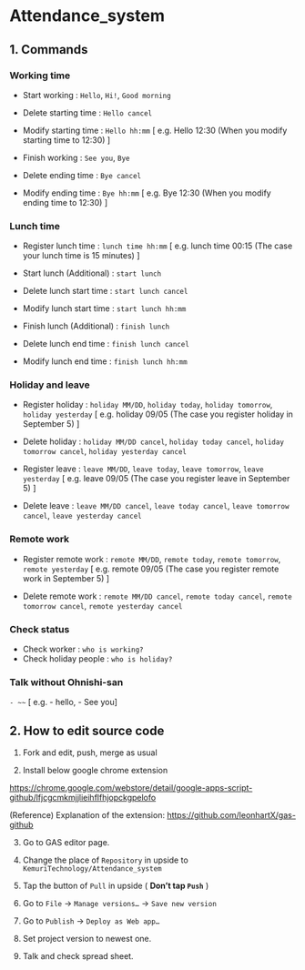 # Attendance_system

## 1. Commands

### Working time

- Start working : `Hello`, `Hi!`, `Good morning`

- Delete starting time : `Hello cancel`

- Modify starting time : `Hello hh:mm` [ e.g. Hello 12:30 (When you modify starting time to 12:30) ]

- Finish working : `See you`, `Bye`

- Delete ending time : `Bye cancel`

- Modify ending time : `Bye hh:mm` [ e.g. Bye 12:30 (When you modify ending time to 12:30) ]

### Lunch time

- Register lunch time : `lunch time hh:mm` [ e.g. lunch time 00:15 (The case your lunch time is 15 minutes) ]

- Start lunch (Additional) : `start lunch`

- Delete lunch start time : `start lunch cancel`

- Modify lunch start time : `start lunch hh:mm`

- Finish lunch (Additional) : `finish lunch`

- Delete lunch end time : `finish lunch cancel`

- Modify lunch end time : `finish lunch hh:mm`

### Holiday and leave

- Register holiday : `holiday MM/DD`, `holiday today`, `holiday tomorrow`, `holiday yesterday` [ e.g. holiday 09/05 (The case you register holiday in September 5) ]

- Delete holiday : `holiday MM/DD cancel`, `holiday today cancel`, `holiday tomorrow cancel`, `holiday yesterday cancel` 

- Register leave : `leave MM/DD`, `leave today`, `leave tomorrow`, `leave yesterday` [ e.g. leave 09/05 (The case you register leave in September 5) ]

- Delete leave : `leave MM/DD cancel`, `leave today cancel`, `leave tomorrow cancel`, `leave yesterday cancel` 

### Remote work

- Register remote work : `remote MM/DD`, `remote today`, `remote tomorrow`, `remote yesterday` [ e.g. remote 09/05 (The case you register remote work in September 5) ]

- Delete remote work : `remote MM/DD cancel`, `remote today cancel`, `remote tomorrow cancel`, `remote yesterday cancel` 

### Check status

- Check worker : `who is working?`
- Check holiday people : `who is holiday?`

### Talk without Ohnishi-san
`- ~~` [ e.g. - hello, - See you]


## 2. How to edit source code
1. Fork and edit, push, merge as usual

2. Install below google chrome extension

https://chrome.google.com/webstore/detail/google-apps-script-github/lfjcgcmkmjjlieihflfhjopckgpelofo

(Reference) Explanation of the extension:
https://github.com/leonhartX/gas-github

3. Go to GAS editor page.

4. Change the place of `Repository` in upside to `KemuriTechnology/Attendance_system`

5. Tap the button of `Pull` in upside ( **Don’t tap `Push`** )

6. Go to `File` → `Manage versions…` → `Save new version`

7. Go to `Publish` → `Deploy as Web app…`

8. Set project version to newest one.

9. Talk and check spread sheet.



